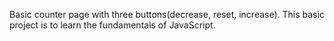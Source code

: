 Basic counter page with three buttons(decrease, reset, increase). This basic project is to learn the fundamentals of JavaScript.